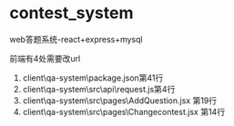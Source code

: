 # contest_system
web答题系统-react+express+mysql

前端有4处需要改url
1. client\qa-system\package.json第41行
2. client\qa-system\src\api\request.js第4行
3. client\qa-system\src\pages\AddQuestion.jsx 第19行
4. client\qa-system\src\pages\Changecontest.jsx 第14行
